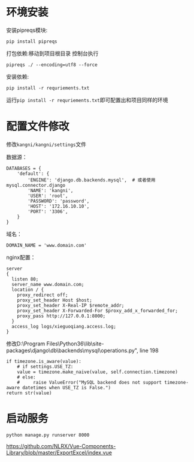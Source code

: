# 环境安装

安装pipreqs模块:

`pip install pipreqs`

打包依赖:移动到项目根目录 控制台执行

`pipreqs ./ --encoding=utf8 --force`

安装依赖:

`pip install -r requriements.txt`

运行`pip install -r requriements.txt`即可配置出和项目同样的环境

# 配置文件修改

修改`kangni/kangni/settings`文件

数据源：

```code
DATABASES = {
    'default': {
        'ENGINE': 'django.db.backends.mysql',  # 或者使用 mysql.connector.django
        'NAME': 'kangni',
        'USER': 'root',
        'PASSWORD': 'password',
        'HOST': '172.16.10.10',
        'PORT': '3306',
    }
}
```

域名：

`DOMAIN_NAME = 'www.domain.com'`

nginx配置：

```code
server
{
  listen 80;
  server_name www.domain.com;
  location / {
    proxy_redirect off;
    proxy_set_header Host $host;
    proxy_set_header X-Real-IP $remote_addr;
    proxy_set_header X-Forwarded-For $proxy_add_x_forwarded_for;
    proxy_pass http://127.0.0.1:8000;
  }
  access_log logs/xieguoqiang.access.log;
}
```

修改D:\Program Files\Python36\lib\site-packages\django\db\backends\mysql\operations.py", line 198
```code
if timezone.is_aware(value):
    # if settings.USE_TZ:
    value = timezone.make_naive(value, self.connection.timezone)
    # else:
    #     raise ValueError("MySQL backend does not support timezone-aware datetimes when USE_TZ is False.")
return str(value)
```

# 启动服务

`python manage.py runserver 8000`

https://github.com/NLRX/Vue-Components-Library/blob/master/ExportExcel/index.vue